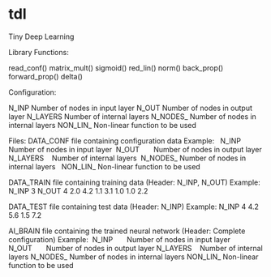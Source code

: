 # tdl
Tiny Deep Learning

Library Functions:

read_conf()
matrix_mult()
sigmoid()
red_lin()
norm()
back_prop()
forward_prop()
delta()

Configuration:

N_INP       Number of nodes in input layer
N_OUT       Number of nodes in output layer
N_LAYERS    Number of internal layers
N_NODES_<n> Number of nodes in internal layers <n>
NON_LIN_<n> Non-linear function to be used

Files:
DATA_CONF   file containing configuration data 
Example:
  N_INP       Number of nodes in input layer  
  N_OUT       Number of nodes in output layer  
  N_LAYERS    Number of internal layers  
  N_NODES_<n> Number of nodes in internal layers <n>  
  NON_LIN_<n> Non-linear function to be used

DATA_TRAIN  file containing training data (Header: N_INP, N_OUT)
Example:
  N_INP 3
  N_OUT 4
  2.0 4.2 1.1
  3.1 1.0 1.0 2.2
  
DATA_TEST   file containing test data (Header: N_INP)
Example:
  N_INP 4
  4.2 5.6 1.5 7.2
  
AI_BRAIN    file containing the trained neural network (Header: Complete configuration)
Example:
  N_INP       Number of nodes in input layer
  N_OUT       Number of nodes in output layer
  N_LAYERS    Number of internal layers
  N_NODES_<n> Number of nodes in internal layers <n>
  NON_LIN_<n> Non-linear function to be used

